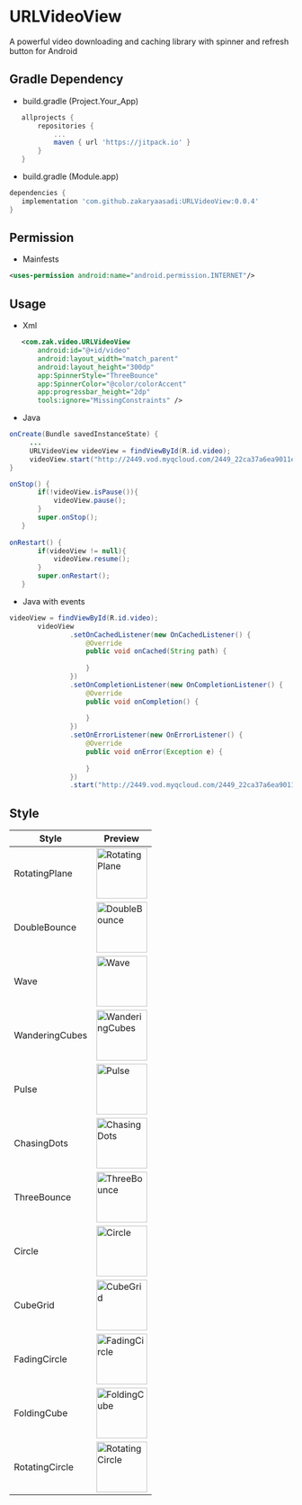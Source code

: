 # URLVideoView

A powerful video downloading and caching library with spinner and refresh button for Android



## Gradle Dependency

- build.gradle (Project.Your_App)
 ``` gradle
	allprojects {
		repositories {
			...
			maven { url 'https://jitpack.io' }
		}
	}
 ```
 - build.gradle (Module.app)
 ``` gradle
dependencies {
    implementation 'com.github.zakaryaasadi:URLVideoView:0.0.4'
 }
 ```
## Permission
- Mainfests

 ```xml
<uses-permission android:name="android.permission.INTERNET"/>       
```

## Usage
- Xml

 ```xml
    <com.zak.video.URLVideoView
        android:id="@+id/video"
        android:layout_width="match_parent"
        android:layout_height="300dp"
        app:SpinnerStyle="ThreeBounce"
        app:SpinnerColor="@color/colorAccent"
        app:progressbar_height="2dp"
        tools:ignore="MissingConstraints" />    
```
 
- Java

 ```java
onCreate(Bundle savedInstanceState) {
      ...
      URLVideoView videoView = findViewById(R.id.video);
      videoView.start("http://2449.vod.myqcloud.com/2449_22ca37a6ea9011e5acaaf51d105342e3.f20.mp4");
}

onStop() {
        if(!videoView.isPause()){
            videoView.pause();
        }
        super.onStop();
    }
    
onRestart() {
        if(videoView != null){
            videoView.resume();
        }
        super.onRestart();
    }
```


- Java with events

 ```java
videoView = findViewById(R.id.video);
        videoView
                .setOnCachedListener(new OnCachedListener() {
                    @Override
                    public void onCached(String path) {
                        
                    }
                })
                .setOnCompletionListener(new OnCompletionListener() {
                    @Override
                    public void onCompletion() {
                        
                    }
                })
                .setOnErrorListener(new OnErrorListener() {
                    @Override
                    public void onError(Exception e) {
                        
                    }
                })
                .start("http://2449.vod.myqcloud.com/2449_22ca37a6ea9011e5acaaf51d105342e3.f20.mp4");
```


## Style

Style | Preview
------------     |   -------------
RotatingPlane    | <img src='https://raw.githubusercontent.com/ybq/AndroidSpinKit/master/art/RotatingPlane.gif' alt='RotatingPlane' width="90px" height="90px"/>
DoubleBounce     | <img src='https://raw.githubusercontent.com/ybq/AndroidSpinKit/master/art/DoubleBounce.gif' alt='DoubleBounce' width="90px" height="90px"/>
Wave             | <img src='https://raw.githubusercontent.com/ybq/AndroidSpinKit/master/art/Wave.gif' alt='Wave' width="90px" height="90px"/>
WanderingCubes   | <img src='https://raw.githubusercontent.com/ybq/AndroidSpinKit/master/art/WanderingCubes.gif' alt='WanderingCubes' width="90px" height="90px"/>
Pulse            | <img src='https://raw.githubusercontent.com/ybq/AndroidSpinKit/master/art/Pulse.gif' alt='Pulse' width="90px" height="90px"/>
ChasingDots      | <img src='https://raw.githubusercontent.com/ybq/AndroidSpinKit/master/art/ChasingDots.gif' alt='ChasingDots' width="90px" height="90px"/>
ThreeBounce      | <img src='https://raw.githubusercontent.com/ybq/AndroidSpinKit/master/art/ThreeBounce.gif' alt='ThreeBounce' width="90px" height="90px"/>
Circle           | <img src='https://raw.githubusercontent.com/ybq/AndroidSpinKit/master/art/Circle.gif' alt='Circle' width="90px" height="90px"/>
CubeGrid         | <img src='https://raw.githubusercontent.com/ybq/AndroidSpinKit/master/art/CubeGrid.gif' alt='CubeGrid' width="90px" height="90px"/>
FadingCircle     | <img src='https://raw.githubusercontent.com/ybq/AndroidSpinKit/master/art/FadingCircle.gif' alt='FadingCircle' width="90px" height="90px"/>
FoldingCube      | <img src='https://raw.githubusercontent.com/ybq/AndroidSpinKit/master/art/FoldingCube.gif' alt='FoldingCube' width="90px" height="90px"/>
RotatingCircle   | <img src='https://raw.githubusercontent.com/ybq/AndroidSpinKit/master/art/RotatingCircle.gif' alt='RotatingCircle' width="90px" height="90px"/>

